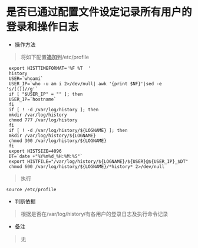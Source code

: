 # 是否已通过配置文件设定记录所有用户的登录和操作日志

- 操作方法
>  
> 将如下配置**追加**到/etc/profile
>
```
 export HISTTIMEFORMAT='%F %T  '
 history
 USER=`whoami`
 USER_IP=`who -u am i 2>/dev/null| awk '{print $NF}'|sed -e 's/[()]//g'`
 if [ "$USER_IP" = "" ]; then
 USER_IP=`hostname`
 fi
 if [ ! -d /var/log/history ]; then
 mkdir /var/log/history
 chmod 777 /var/log/history
 fi
 if [ ! -d /var/log/history/${LOGNAME} ]; then
 mkdir /var/log/history/${LOGNAME}
 chmod 300 /var/log/history/${LOGNAME}
 fi
 export HISTSIZE=4096
 DT=`date +"%Y%m%d_%H:%M:%S"`
 export HISTFILE="/var/log/history/${LOGNAME}/${USER}@${USER_IP}_$DT"
 chmod 600 /var/log/history/${LOGNAME}/*history* 2>/dev/null
```
> 执行
```
source /etc/profile
```
- 判断依据
> 根据是否在/var/log/history/有各用户的登录日志及执行命令记录

- 备注
> 无